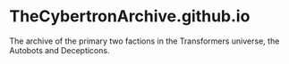 # TheCybertronArchive.github.io
The archive of the primary two factions in the Transformers universe, the Autobots and Decepticons.
